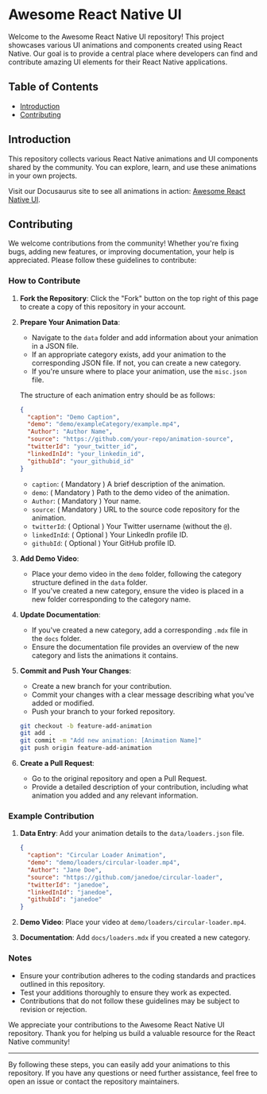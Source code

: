 # Awesome React Native UI

Welcome to the Awesome React Native UI repository! This project showcases various UI animations and components created using React Native. Our goal is to provide a central place where developers can find and contribute amazing UI elements for their React Native applications.

## Table of Contents

- [Introduction](#introduction)
- [Contributing](#contributing)

## Introduction

This repository collects various React Native animations and UI components shared by the community. You can explore, learn, and use these animations in your own projects.

Visit our Docusaurus site to see all animations in action: [Awesome React Native UI](https://minhomega.github.io/awesome-react-native-ui/).

## Contributing

We welcome contributions from the community! Whether you're fixing bugs, adding new features, or improving documentation, your help is appreciated. Please follow these guidelines to contribute:

### How to Contribute

1. **Fork the Repository**: Click the "Fork" button on the top right of this page to create a copy of this repository in your account.

2. **Prepare Your Animation Data**:

   - Navigate to the `data` folder and add information about your animation in a JSON file.
   - If an appropriate category exists, add your animation to the corresponding JSON file. If not, you can create a new category.
   - If you're unsure where to place your animation, use the `misc.json` file.

   The structure of each animation entry should be as follows:

   ```json
   {
     "caption": "Demo Caption",
     "demo": "demo/exampleCategory/example.mp4",
     "Author": "Author Name",
     "source": "https://github.com/your-repo/animation-source",
     "twitterId": "your_twitter_id",
     "linkedInId": "your_linkedin_id",
     "githubId": "your_githubid_id"
   }
   ```

   - `caption`: ( Mandatory ) A brief description of the animation.
   - `demo`: ( Mandatory ) Path to the demo video of the animation.
   - `Author`: ( Mandatory ) Your name.
   - `source`: ( Mandatory ) URL to the source code repository for the animation.
   - `twitterId`: ( Optional ) Your Twitter username (without the `@`).
   - `linkedInId`: ( Optional ) Your LinkedIn profile ID.
   - `githubId`: ( Optional ) Your GitHub profile ID.

3. **Add Demo Video**:

   - Place your demo video in the `demo` folder, following the category structure defined in the `data` folder.
   - If you've created a new category, ensure the video is placed in a new folder corresponding to the category name.

4. **Update Documentation**:

   - If you've created a new category, add a corresponding `.mdx` file in the `docs` folder.
   - Ensure the documentation file provides an overview of the new category and lists the animations it contains.

5. **Commit and Push Your Changes**:

   - Create a new branch for your contribution.
   - Commit your changes with a clear message describing what you've added or modified.
   - Push your branch to your forked repository.

   ```bash
   git checkout -b feature-add-animation
   git add .
   git commit -m "Add new animation: [Animation Name]"
   git push origin feature-add-animation
   ```

6. **Create a Pull Request**:
   - Go to the original repository and open a Pull Request.
   - Provide a detailed description of your contribution, including what animation you added and any relevant information.

### Example Contribution

1. **Data Entry**: Add your animation details to the `data/loaders.json` file.

   ```json
   {
     "caption": "Circular Loader Animation",
     "demo": "demo/loaders/circular-loader.mp4",
     "Author": "Jane Doe",
     "source": "https://github.com/janedoe/circular-loader",
     "twitterId": "janedoe",
     "linkedInId": "janedoe",
     "githubId": "janedoe"
   }
   ```

2. **Demo Video**: Place your video at `demo/loaders/circular-loader.mp4`.

3. **Documentation**: Add `docs/loaders.mdx` if you created a new category.

### Notes

- Ensure your contribution adheres to the coding standards and practices outlined in this repository.
- Test your additions thoroughly to ensure they work as expected.
- Contributions that do not follow these guidelines may be subject to revision or rejection.

We appreciate your contributions to the Awesome React Native UI repository. Thank you for helping us build a valuable resource for the React Native community!

---

By following these steps, you can easily add your animations to this repository. If you have any questions or need further assistance, feel free to open an issue or contact the repository maintainers.
